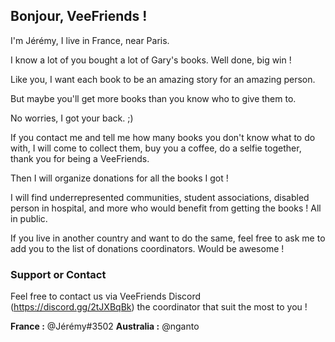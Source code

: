 ## Bonjour, VeeFriends !

I'm Jérémy, I live in France, near Paris. 

I know a lot of you bought a lot of Gary's books. Well done, big win !

Like you, I want each book to be an amazing story for an amazing person.

But maybe you'll get more books than you know who to give them to.

No worries, I got your back. ;)

If you contact me and tell me how many books you don't know what to do with, I will come to collect them, buy you a coffee, do a selfie together, thank you for being a VeeFriends.

Then I will organize donations for all the books I got !

I will find underrepresented communities, student associations, disabled person in hospital, and more who would benefit from getting the books ! All in public.

If you live in another country and want to do the same, feel free to ask me to add you to the list of donations coordinators. Would be awesome !

### Support or Contact

Feel free to contact us via VeeFriends Discord (https://discord.gg/2tJXBqBk) the coordinator that suit the most to you !

**France :** @Jérémy#3502
**Australia :** @nganto
